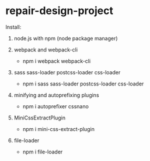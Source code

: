 # repair-design-project

Install:
1. node.js with npm (node package manager)

1. webpack and webpack-cli
    * npm i webpack webpack-cli

1. sass sass-loader postcss-loader css-loader
    * npm i sass sass-loader postcss-loader css-loader

1. minifying and autoprefixing plugins
    * npm i autoprefixer cssnano

1. MiniCssExtractPlugin
    * npm i mini-css-extract-plugin

1. file-loader
    * npm i file-loader
